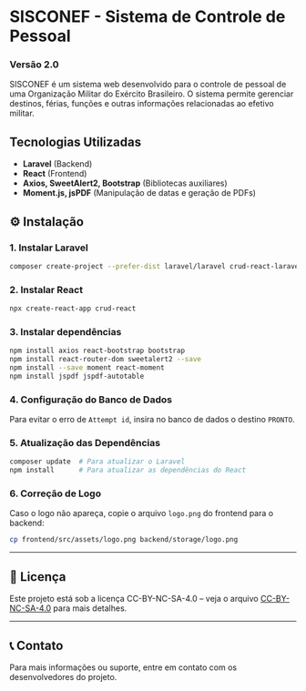 # SISCONEF - Sistema de Controle de Pessoal

### Versão 2.0

SISCONEF é um sistema web desenvolvido para o controle de pessoal de uma Organização Militar do Exército Brasileiro.
O sistema permite gerenciar destinos, férias, funções e outras informações relacionadas ao efetivo militar.

## Tecnologias Utilizadas
- **Laravel** (Backend)
- **React** (Frontend)
- **Axios, SweetAlert2, Bootstrap** (Bibliotecas auxiliares)
- **Moment.js, jsPDF** (Manipulação de datas e geração de PDFs)

## ⚙️ Instalação

### 1. Instalar Laravel
```sh
composer create-project --prefer-dist laravel/laravel crud-react-laravel
```

### 2. Instalar React
```sh
npx create-react-app crud-react
```

### 3. Instalar dependências
```sh
npm install axios react-bootstrap bootstrap
npm install react-router-dom sweetalert2 --save
npm install --save moment react-moment
npm install jspdf jspdf-autotable
```

### 4. Configuração do Banco de Dados
Para evitar o erro de `Attempt id`, insira no banco de dados o destino `PRONTO`.

### 5. Atualização das Dependências
```sh
composer update  # Para atualizar o Laravel
npm install      # Para atualizar as dependências do React
```

### 6. Correção de Logo
Caso o logo não apareça, copie o arquivo `logo.png` do frontend para o backend:
```sh
cp frontend/src/assets/logo.png backend/storage/logo.png
```

---

## 📄 Licença
Este projeto está sob a licença CC-BY-NC-SA-4.0 – veja o arquivo [CC-BY-NC-SA-4.0](CC-BY-NC-SA-4.0) para mais detalhes.

---

## 📞 Contato
Para mais informações ou suporte, entre em contato com os desenvolvedores do projeto.

